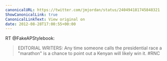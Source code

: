 ```yaml
---
canonicalURL: https://twitter.com/jmjordan/status/240494181745848321
ShowCanonicalLink: true
CanonicalLinkText: View original on
date: 2012-08-28T17:00:55+00:00
---
```

RT @FakeAPStylebook:
> EDITORIAL WRITERS: Any time someone calls the presidential race a "marathon" is a chance to point out a Kenyan will likely win it. #RNC